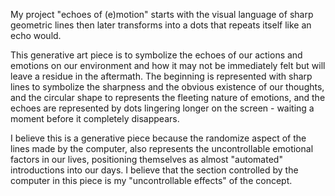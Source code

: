 My project "echoes of (e)motion" starts with the visual language of sharp geometric lines then later transforms into a dots that repeats itself like an echo would.

This generative art piece is to symbolize the echoes of our actions and emotions on our environment and how it may not be immediately felt but will leave a residue in the aftermath. The beginning is represented with sharp lines to symbolize the sharpness and the obvious existence of our thoughts, and the circular shape to represents the fleeting nature of emotions, and the echoes are represented by dots lingering longer on the screen - waiting a moment before it completely disappears.

I believe this is a generative piece because the randomize aspect of the lines made by the computer, also represents the uncontrollable emotional factors in our lives, positioning themselves as almost "automated" introductions into our days. I believe that the section controlled by the computer in this piece is my "uncontrollable effects" of the concept.

 

